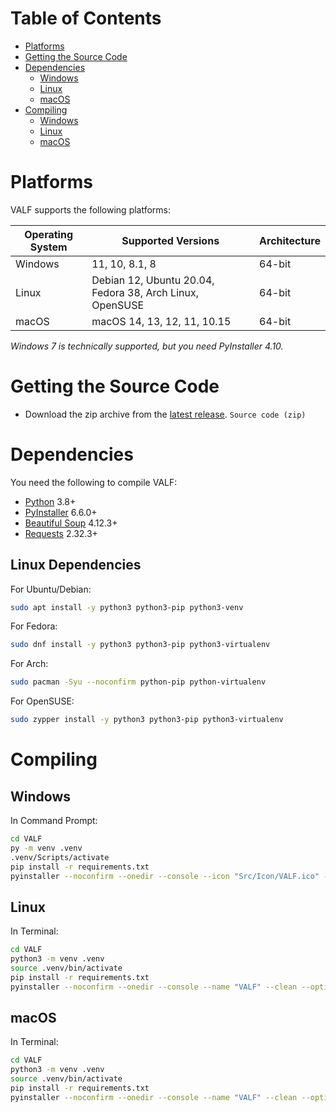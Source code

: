 # Table of Contents

- [Platforms](#platforms)
- [Getting the Source Code](#getting-the-source-code)
- [Dependencies](#dependencies)
  - [Windows](#dependencies)
  - [Linux](#linux-dependencies)
  - [macOS](#dependencies)
- [Compiling](#compiling)
  - [Windows](#windows-details)
  - [Linux](#linux-details)
  - [macOS](#macos-details)

# Platforms

VALF supports the following platforms:

| Operating System | Supported Versions                                       | Architecture |
|------------------|----------------------------------------------------------|--------------|
| Windows          | 11, 10, 8.1, 8                                           | 64-bit       |
| Linux            | Debian 12, Ubuntu 20.04, Fedora 38, Arch Linux, OpenSUSE | 64-bit       |
| macOS            | macOS 14, 13, 12, 11, 10.15                              | 64-bit       |

_Windows 7 is technically supported, but you need PyInstaller 4.10._

# Getting the Source Code

- Download the zip archive from the [latest release](https://github.com/VermeilChan/S/releases/latest). `Source code
(zip)`

# Dependencies

You need the following to compile VALF:

- [Python](https://www.python.org/) 3.8+
- [PyInstaller](https://www.pyinstaller.org/) 6.6.0+
- [Beautiful Soup](https://pypi.org/project/beautifulsoup4/) 4.12.3+
- [Requests](https://pypi.org/project/requests/) 2.32.3+

## Linux Dependencies

For Ubuntu/Debian:
```sh
sudo apt install -y python3 python3-pip python3-venv
```
For Fedora:
```sh
sudo dnf install -y python3 python3-pip python3-virtualenv
```
For Arch:
```sh
sudo pacman -Syu --noconfirm python-pip python-virtualenv
```
For OpenSUSE:
```sh
sudo zypper install -y python3 python3-pip python3-virtualenv
```

# Compiling

## Windows

In Command Prompt:
```sh
cd VALF
py -m venv .venv
.venv/Scripts/activate
pip install -r requirements.txt
pyinstaller --noconfirm --onedir --console --icon "Src/Icon/VALF.ico" --name "VALF" --clean --optimize "2" --version-file "version.txt" --add-data "Src/get_addons.py;." "Src/cli.py"
```

## Linux

In Terminal:
```sh
cd VALF
python3 -m venv .venv
source .venv/bin/activate
pip install -r requirements.txt
pyinstaller --noconfirm --onedir --console --name "VALF" --clean --optimize "2" --strip --add-data "Src/get_addons.py:." "Src/cli.py"
```

## macOS

In Terminal:
```sh
cd VALF
python3 -m venv .venv
source .venv/bin/activate
pip install -r requirements.txt
pyinstaller --noconfirm --onedir --console --name "VALF" --clean --optimize "2" --strip --add-data "Src/get_addons.py:." "Src/cli.py"
```